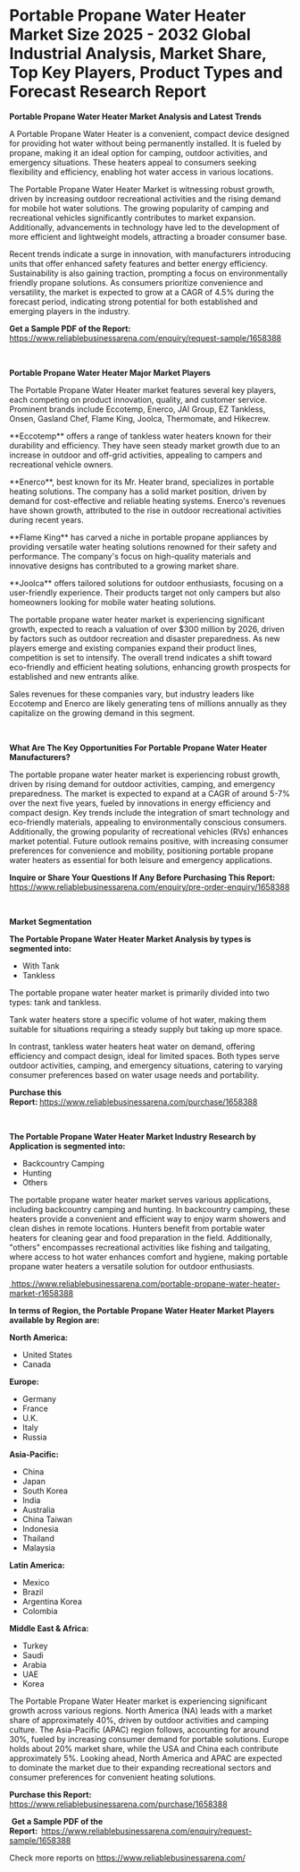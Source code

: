 <p><h1>Portable Propane Water Heater Market Size 2025 - 2032 Global Industrial Analysis, Market Share, Top Key Players, Product Types and Forecast Research Report</h1></p><p><strong>Portable Propane Water Heater Market Analysis and Latest Trends</strong></p>
<p><p>A Portable Propane Water Heater is a convenient, compact device designed for providing hot water without being permanently installed. It is fueled by propane, making it an ideal option for camping, outdoor activities, and emergency situations. These heaters appeal to consumers seeking flexibility and efficiency, enabling hot water access in various locations.</p><p>The Portable Propane Water Heater Market is witnessing robust growth, driven by increasing outdoor recreational activities and the rising demand for mobile hot water solutions. The growing popularity of camping and recreational vehicles significantly contributes to market expansion. Additionally, advancements in technology have led to the development of more efficient and lightweight models, attracting a broader consumer base.</p><p>Recent trends indicate a surge in innovation, with manufacturers introducing units that offer enhanced safety features and better energy efficiency. Sustainability is also gaining traction, prompting a focus on environmentally friendly propane solutions. As consumers prioritize convenience and versatility, the market is expected to grow at a CAGR of 4.5% during the forecast period, indicating strong potential for both established and emerging players in the industry.</p></p>
<p><strong>Get a Sample PDF of the Report:&nbsp;</strong> <a href="https://www.reliablebusinessarena.com/enquiry/request-sample/1658388?utm_campaign=2304&utm_medium=2&utm_source=Github&utm_content=ia&utm_term=28022025&utm_id=portable-propane-water-heater">https://www.reliablebusinessarena.com/enquiry/request-sample/1658388</a></p>
<p>&nbsp;</p>
<p><strong>Portable Propane Water Heater Major Market Players</strong></p>
<p><p>The Portable Propane Water Heater market features several key players, each competing on product innovation, quality, and customer service. Prominent brands include Eccotemp, Enerco, JAI Group, EZ Tankless, Onsen, Gasland Chef, Flame King, Joolca, Thermomate, and Hikecrew.</p><p>**Eccotemp** offers a range of tankless water heaters known for their durability and efficiency. They have seen steady market growth due to an increase in outdoor and off-grid activities, appealing to campers and recreational vehicle owners.</p><p>**Enerco**, best known for its Mr. Heater brand, specializes in portable heating solutions. The company has a solid market position, driven by demand for cost-effective and reliable heating systems. Enerco's revenues have shown growth, attributed to the rise in outdoor recreational activities during recent years.</p><p>**Flame King** has carved a niche in portable propane appliances by providing versatile water heating solutions renowned for their safety and performance. The company's focus on high-quality materials and innovative designs has contributed to a growing market share.</p><p>**Joolca** offers tailored solutions for outdoor enthusiasts, focusing on a user-friendly experience. Their products target not only campers but also homeowners looking for mobile water heating solutions.</p><p>The portable propane water heater market is experiencing significant growth, expected to reach a valuation of over $300 million by 2026, driven by factors such as outdoor recreation and disaster preparedness. As new players emerge and existing companies expand their product lines, competition is set to intensify. The overall trend indicates a shift toward eco-friendly and efficient heating solutions, enhancing growth prospects for established and new entrants alike. </p><p>Sales revenues for these companies vary, but industry leaders like Eccotemp and Enerco are likely generating tens of millions annually as they capitalize on the growing demand in this segment.</p></p>
<p>&nbsp;</p>
<p><strong>What Are The Key Opportunities For Portable Propane Water Heater Manufacturers?</strong></p>
<p><p>The portable propane water heater market is experiencing robust growth, driven by rising demand for outdoor activities, camping, and emergency preparedness. The market is expected to expand at a CAGR of around 5-7% over the next five years, fueled by innovations in energy efficiency and compact design. Key trends include the integration of smart technology and eco-friendly materials, appealing to environmentally conscious consumers. Additionally, the growing popularity of recreational vehicles (RVs) enhances market potential. Future outlook remains positive, with increasing consumer preferences for convenience and mobility, positioning portable propane water heaters as essential for both leisure and emergency applications.</p></p>
<p><strong>Inquire or Share Your Questions If Any Before Purchasing This Report:</strong> <a href="https://www.reliablebusinessarena.com/enquiry/pre-order-enquiry/1658388?utm_campaign=2304&utm_medium=2&utm_source=Github&utm_content=ia&utm_term=28022025&utm_id=portable-propane-water-heater">https://www.reliablebusinessarena.com/enquiry/pre-order-enquiry/1658388</a></p>
<p>&nbsp;</p>
<p><strong>Market Segmentation</strong></p>
<p><strong>The Portable Propane Water Heater Market Analysis by types is segmented into:</strong></p>
<p><ul><li>With Tank</li><li>Tankless</li></ul></p>
<p><p>The portable propane water heater market is primarily divided into two types: tank and tankless. </p><p>Tank water heaters store a specific volume of hot water, making them suitable for situations requiring a steady supply but taking up more space. </p><p>In contrast, tankless water heaters heat water on demand, offering efficiency and compact design, ideal for limited spaces. Both types serve outdoor activities, camping, and emergency situations, catering to varying consumer preferences based on water usage needs and portability.</p></p>
<p><strong>Purchase this Report:&nbsp;</strong><a href="https://www.reliablebusinessarena.com/purchase/1658388?utm_campaign=2304&utm_medium=2&utm_source=Github&utm_content=ia&utm_term=28022025&utm_id=portable-propane-water-heater">https://www.reliablebusinessarena.com/purchase/1658388</a></p>
<p>&nbsp;</p>
<p><strong>The Portable Propane Water Heater Market Industry Research by Application is segmented into:</strong></p>
<p><ul><li>Backcountry Camping</li><li>Hunting</li><li>Others</li></ul></p>
<p><p>The portable propane water heater market serves various applications, including backcountry camping and hunting. In backcountry camping, these heaters provide a convenient and efficient way to enjoy warm showers and clean dishes in remote locations. Hunters benefit from portable water heaters for cleaning gear and food preparation in the field. Additionally, "others" encompasses recreational activities like fishing and tailgating, where access to hot water enhances comfort and hygiene, making portable propane water heaters a versatile solution for outdoor enthusiasts.</p></p>
<p><a href="https://www.reliablebusinessarena.com/portable-propane-water-heater-market-r1658388?utm_campaign=2304&utm_medium=2&utm_source=Github&utm_content=ia&utm_term=28022025&utm_id=portable-propane-water-heater">&nbsp;https://www.reliablebusinessarena.com/portable-propane-water-heater-market-r1658388</a></p>
<p><strong>In terms of Region, the Portable Propane Water Heater Market Players available by Region are:</strong></p>
<p>
    <p> <strong> North America: </strong>
        <ul>
            <li>United States</li>
            <li>Canada</li>
        </ul>
        </p> 
    <p> <strong> Europe: </strong>
        <ul>
            <li>Germany</li>
            <li>France</li>
            <li>U.K.</li>
            <li>Italy</li>
            <li>Russia</li>
        </ul>
        </p> 
    <p> <strong> Asia-Pacific: </strong>
        <ul>
            <li>China</li>
            <li>Japan</li>
            <li>South Korea</li>
            <li>India</li>
            <li>Australia</li>
            <li>China Taiwan</li>
            <li>Indonesia</li>
            <li>Thailand</li>
            <li>Malaysia</li>
        </ul>
        </p> 
    <p> <strong> Latin America: </strong>
        <ul>
            <li>Mexico</li>
            <li>Brazil</li>
            <li>Argentina Korea</li>
            <li>Colombia</li>
        </ul>
        </p> 
    <p> <strong> Middle East & Africa: </strong>
        <ul>
            <li>Turkey</li>
            <li>Saudi</li>
            <li>Arabia</li>
            <li>UAE</li>
            <li>Korea</li>
        </ul>
    </p>
    </p>
<p><p>The Portable Propane Water Heater market is experiencing significant growth across various regions. North America (NA) leads with a market share of approximately 40%, driven by outdoor activities and camping culture. The Asia-Pacific (APAC) region follows, accounting for around 30%, fueled by increasing consumer demand for portable solutions. Europe holds about 20% market share, while the USA and China each contribute approximately 5%. Looking ahead, North America and APAC are expected to dominate the market due to their expanding recreational sectors and consumer preferences for convenient heating solutions.</p></p>
<p><strong>Purchase this Report: </strong><a href="https://www.reliablebusinessarena.com/purchase/1658388?utm_campaign=2304&utm_medium=2&utm_source=Github&utm_content=ia&utm_term=28022025&utm_id=portable-propane-water-heater">https://www.reliablebusinessarena.com/purchase/1658388</a></p>
<p>&nbsp;<strong>Get a Sample PDF of the Report:&nbsp;&nbsp;</strong><a href="https://www.reliablebusinessarena.com/enquiry/request-sample/1658388?utm_campaign=2304&utm_medium=2&utm_source=Github&utm_content=ia&utm_term=28022025&utm_id=portable-propane-water-heater">https://www.reliablebusinessarena.com/enquiry/request-sample/1658388</a></p>
<p><strong></strong></p>
<p>Check more reports on <a href="https://www.reliablebusinessarena.com/?utm_campaign=2304&utm_medium=2&utm_source=Github&utm_content=ia&utm_term=28022025&utm_id=portable-propane-water-heater">https://www.reliablebusinessarena.com/</a></p>